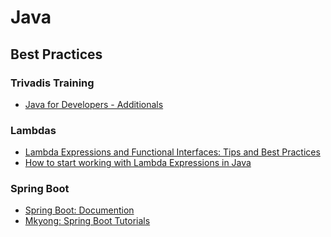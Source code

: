 # Java

## Best Practices

### Trivadis Training

- <a target="_blank" href="file:///C:/workspace/projects/tvd/markdowns/tvdTraining/ad-java-b.md">Java for Developers - Additionals</a>

### Lambdas

- <a target="_blank" href="https://www.baeldung.com/java-8-lambda-expressions-tips">Lambda Expressions and Functional Interfaces: Tips and Best Practices</a>
- <a target="_blank" href="https://medium.freecodecamp.org/learn-these-4-things-and-working-with-lambda-expressions-b0ab36e0fffc">How to start working with Lambda Expressions in Java</a>

### Spring Boot

- <a href="http://spring.io/projects/spring-boot" target="_blank">Spring Boot: Documention</a>
- <a target="_blank" href="http://www.mkyong.com/tutorials/spring-boot-tutorials/">Mkyong: Spring Boot Tutorials</a>

